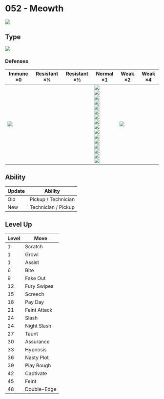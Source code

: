 # 052 - Meowth
![][052]

## Type

![][normal]

### Defenses

Immune ×0      | Resistant ×¼ | Resistant ×½ | Normal ×1                                                                                                                                                                                                                                          | Weak ×2           | Weak ×4 | 
---            | ---          | ---          | ---                                                                                                                                                                                                                                                | ---               | ---     | 
![][ghost]<br> |              |              | ![][normal]<br> ![][flying]<br> ![][poison]<br> ![][ground]<br> ![][rock]<br> ![][bug]<br> ![][steel]<br> ![][fire]<br> ![][water]<br> ![][grass]<br> ![][electric]<br> ![][psychic]<br> ![][ice]<br> ![][dragon]<br> ![][dark]<br> ![][fairy]<br> | ![][fighting]<br> |         | 

## Ability

Update | Ability             | 
---    | ---                 | 
Old    | Pickup / Technician | 
New    | Technician / Pickup | 

## Level Up

Level | Move         | 
---   | ---          | 
1     | Scratch      | 
1     | Growl        | 
1     | Assist       | 
6     | Bite         | 
9     | Fake Out     | 
12    | Fury Swipes  | 
15    | Screech      | 
18    | Pay Day      | 
21    | Feint Attack | 
24    | Slash        | 
24    | Night Slash  | 
27    | Taunt        | 
30    | Assurance    | 
33    | Hypnosis     | 
36    | Nasty Plot   | 
39    | Play Rough   | 
42    | Captivate    | 
45    | Feint        | 
48    | Double-Edge  | 

[052]: ../img/pokemon/052.png
[normal]: ../img/types/normal.png
[fire]: ../img/types/fire.png
[fighting]: ../img/types/fighting.png
[water]: ../img/types/water.png
[flying]: ../img/types/flying.png
[grass]: ../img/types/grass.png
[poison]: ../img/types/poison.png
[electric]: ../img/types/electric.png
[ground]: ../img/types/ground.png
[psychic]: ../img/types/psychic.png
[rock]: ../img/types/rock.png
[ice]: ../img/types/ice.png
[bug]: ../img/types/bug.png
[dragon]: ../img/types/dragon.png
[ghost]: ../img/types/ghost.png
[dark]: ../img/types/dark.png
[steel]: ../img/types/steel.png
[fairy]: ../img/types/fairy.png
